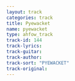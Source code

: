 ```yaml
---
layout: track
categories: track
title: Pyewacket
name: pyewacket
type: ahfow_track
track-id: 144
track-lyrics: 
track-guitar: 
track-author: 
track-sort: "PYEWACKET"
track-original: 
---
```

